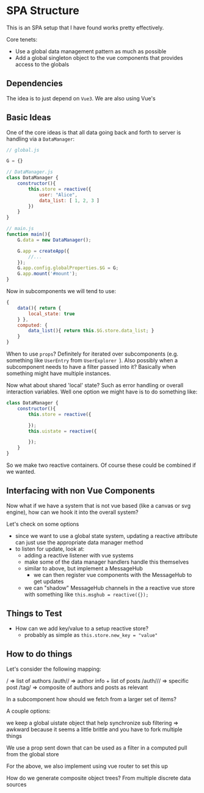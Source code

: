 # SPA Structure

This is an SPA setup that I have found works pretty effectively.

Core tenets:

* Use a global data management pattern as much as possible
* Add a global singleton object to the vue components that provides access to the globals

## Dependencies

The idea is to just depend on `Vue3`.
We are also using Vue's 

## Basic Ideas

One of the core ideas is that all data going back and forth to server is handling via a `DataManager`:

```js
// global.js

G = {}

// DataManager.js
class DataManager {
    constructor(){
        this.store = reactive({
            user: "Alice",
            data_list: [ 1, 2, 3 ]
        })
    }
}

// main.js
function main(){
    G.data = new DataManager();

    G.app = createApp({
        //...
    });
    G.app.config.globalProperties.$G = G;
    G.app.mount('#mount');
}

```

Now in subcomponents we will tend to use:

```js
{
    data(){ return {
        local_state: true
    } },
    computed: {
        data_list(){ return this.$G.store.data_list; }
    }
}
```

When to use `props`? Definitely for iterated over subcomponents (e.g. something like `UserEntry` from `UserExplorer `).
Also possibly when a subcomponent needs to have a filter passed into it?
Basically when something might have multiple instances.

Now what about shared 'local' state? Such as error handling or overall interaction variables.
Well one option we might have is to do something like:

```js
class DataManager {
    constructor(){
        this.store = reactive({

        });
        this.uistate = reactive({

        });
    }
}
```

So we make two reactive containers. Of course these could be combined if we wanted.


## Interfacing with non Vue Components

Now what if we have a system that is not vue based (like a canvas or svg engine),
how can we hook it into the overall system?

Let's check on some options

* since we want to use a global state system, updating a reactive attribute can just use the
  appropriate data manager method
* to listen for update, look at:
    * adding a reactive listener with vue systems
    * make some of the data manager handlers handle this themselves
    * similar to above, but implement a MessageHub
        * we can then register vue components with the MessageHub to get updates
    * we can "shadow" MessageHub channels in the a reactive vue store with something like
      `this.msghub = reactive({});`

## Things to Test

* How can we add key/value to a setup reactive store?
    * probably as simple as `this.store.new_key = "value"`


## How to do things


Let's consider the following mapping:


/                        => list of authors
/auth/<author>/          => author info + list of posts
/auth/<author>/<post>/   => specific post
/tag/<tag>               => composite of authors and posts as relevant

In a subcomponent how should we fetch from a larger set of items?

A couple options:

we keep a global uistate object that help synchronize sub filtering
=> awkward because it seems a little brittle and you have to fork multiple things

We use a prop sent down that can be used as a filter in a computed pull from the
global store

For the above, we also implement using vue router to set this up

How do we generate composite object trees? From multiple discrete data sources















